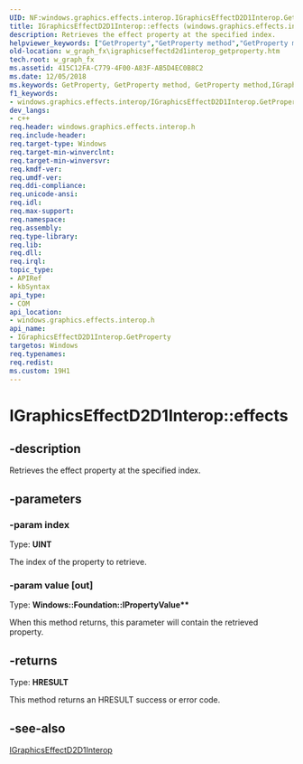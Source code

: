 ```yaml
---
UID: NF:windows.graphics.effects.interop.IGraphicsEffectD2D1Interop.GetProperty
title: IGraphicsEffectD2D1Interop::effects (windows.graphics.effects.interop.h)
description: Retrieves the effect property at the specified index.helpviewer_keywords: ["GetProperty","GetProperty method","GetProperty method","IGraphicsEffectD2D1Interop interface","IGraphicsEffectD2D1Interop interface","GetProperty method","IGraphicsEffectD2D1Interop.GetProperty","IGraphicsEffectD2D1Interop.effects","IGraphicsEffectD2D1Interop::GetProperty","IGraphicsEffectD2D1Interop::effects","w_graph_fx.igraphicseffectd2d1interop_getproperty","windows/IGraphicsEffectD2D1Interop::GetProperty"]
old-location: w_graph_fx\igraphicseffectd2d1interop_getproperty.htm
tech.root: w_graph_fx
ms.assetid: 415C12FA-C779-4F00-A83F-AB5D4EC0B8C2
ms.date: 12/05/2018
ms.keywords: GetProperty, GetProperty method, GetProperty method,IGraphicsEffectD2D1Interop interface, IGraphicsEffectD2D1Interop interface,GetProperty method, IGraphicsEffectD2D1Interop.GetProperty, IGraphicsEffectD2D1Interop.effects, IGraphicsEffectD2D1Interop::GetProperty, IGraphicsEffectD2D1Interop::effects, w_graph_fx.igraphicseffectd2d1interop_getproperty, windows/IGraphicsEffectD2D1Interop::GetProperty
f1_keywords:
- windows.graphics.effects.interop/IGraphicsEffectD2D1Interop.GetProperty
dev_langs:
- c++
req.header: windows.graphics.effects.interop.h
req.include-header: 
req.target-type: Windows
req.target-min-winverclnt: 
req.target-min-winversvr: 
req.kmdf-ver: 
req.umdf-ver: 
req.ddi-compliance: 
req.unicode-ansi: 
req.idl: 
req.max-support: 
req.namespace: 
req.assembly: 
req.type-library: 
req.lib: 
req.dll: 
req.irql: 
topic_type:
- APIRef
- kbSyntax
api_type:
- COM
api_location:
- windows.graphics.effects.interop.h
api_name:
- IGraphicsEffectD2D1Interop.GetProperty
targetos: Windows
req.typenames: 
req.redist: 
ms.custom: 19H1
---
```


# IGraphicsEffectD2D1Interop::effects


## -description


Retrieves the effect property at the specified index.


## -parameters




### -param index

Type: <b>UINT</b>

The index of the property to retrieve.


### -param value [out]

Type: <b>Windows::Foundation::IPropertyValue**</b>

When this method returns, this parameter will contain the retrieved property.


## -returns



Type: <b>HRESULT</b>

This method returns an HRESULT success or error code.




## -see-also




<a href="https://docs.microsoft.com/windows/desktop/api/windows.graphics.effects.interop/nn-windows-graphics-effects-interop-igraphicseffectd2d1interop">IGraphicsEffectD2D1Interop</a>
 

 

